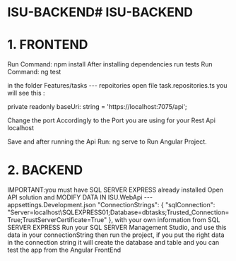 # ISU-BACKEND#   I S U - B A C K E N D 
 
#  1. FRONTEND
Run Command: npm install
After installing dependencies run tests
Run Command: ng test

in the folder Features/tasks --- repoitories
open file task.repositories.ts
you will see this :

private readonly baseUri: string = 'https://localhost:7075/api';

Change the port Accordingly to the Port you are using for your Rest Api localhost

Save and after running the Api
Run: ng serve 
to Run Angular Project.

# 2. BACKEND
IMPORTANT:you must have SQL SERVER EXPRESS already installed
Open API solution and MODIFY DATA IN
ISU.WebApi --- appsettings.Development.json
    "ConnectionStrings": {
   "sqlConnection": "Server=localhost\SQLEXPRESS01;Database=dbtasks;Trusted_Connection=True;TrustServerCertificate=True"
 },
with your own information from SQL SERVER EXPRESS
Run your SQL SERVER Management Studio, and use this data in your connectionString
then run the project, if you put the right data in the connection string it will create the database and table and you can test the app from the Angular FrontEnd

